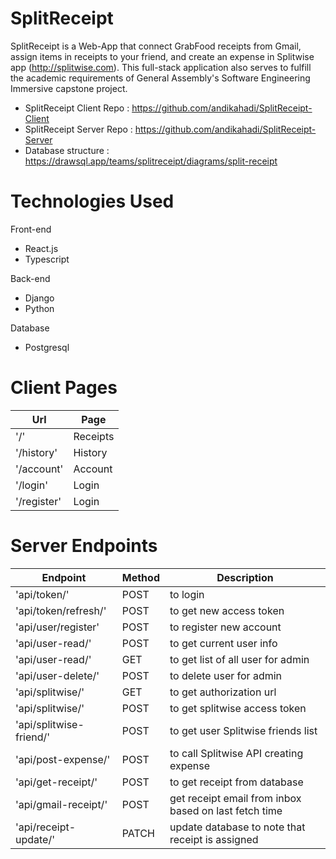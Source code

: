 # SplitReceipt
SplitReceipt is a Web-App that connect GrabFood receipts from Gmail, assign items in receipts to your friend, and  create an expense in Splitwise app (http://splitwise.com).
This full-stack application also serves to fulfill the academic requirements of General Assembly's Software Engineering Immersive capstone project.

 - SplitReceipt Client Repo : https://github.com/andikahadi/SplitReceipt-Client
 - SplitReceipt Server Repo : https://github.com/andikahadi/SplitReceipt-Server
 - Database structure : https://drawsql.app/teams/splitreceipt/diagrams/split-receipt

# Technologies Used
Front-end
 - React.js
 - Typescript

Back-end
 - Django
 - Python

Database
 - Postgresql

# Client Pages

| Url           | Page          |
| ------------- | ------------- |
| '/'           | Receipts      |
| '/history'   | History      |
| '/account'   | Account      |
| '/login'   | Login      |
| '/register'   | Login      |

# Server Endpoints

| Endpoint      | Method        | Description   |
| ------------- | ------------- |------------- |
| 'api/token/'| POST      |to login|
| 'api/token/refresh/'| POST      |to get new access token|
| 'api/user/register'| POST      |to register new account|
| 'api/user-read/'| POST      |to get current user info|
| 'api/user-read/'| GET      |to get list of all user for admin|
| 'api/user-delete/'| POST      |to delete user for admin      |
| 'api/splitwise/'| GET      |to get authorization url      |
| 'api/splitwise/'   | POST      |to get splitwise access token      |
| 'api/splitwise-friend/'| POST      |to get user Splitwise friends list|
| 'api/post-expense/'| POST      |to call Splitwise API creating expense     |
| 'api/get-receipt/'   | POST      |to get receipt from database      |
| 'api/gmail-receipt/'| POST      |get receipt email from inbox based on last fetch time|
| 'api/receipt-update/'| PATCH      |update database to note that receipt is assigned     |






